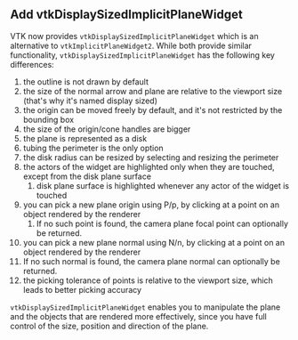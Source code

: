 ## Add vtkDisplaySizedImplicitPlaneWidget

VTK now provides `vtkDisplaySizedImplicitPlaneWidget` which is an alternative to `vtkImplicitPlaneWidget2`.
While both provide similar functionality, `vtkDisplaySizedImplicitPlaneWidget` has the following key differences:

1) the outline is not drawn by default
2) the size of the normal arrow and plane are relative to the viewport size (that's why it's named display sized)
3) the origin can be moved freely by default, and it's not restricted by the bounding box
4) the size of the origin/cone handles are bigger
5) the plane is represented as a disk
6) tubing the perimeter is the only option
7) the disk radius can be resized by selecting and resizing the perimeter
8) the actors of the widget are highlighted only when they are touched, except from the disk plane surface
   1) disk plane surface is highlighted whenever any actor of the widget is touched
9) you can pick a new plane origin using P/p, by clicking at a point on an object rendered by the renderer
   1) If no such point is found, the camera plane focal point can optionally be returned.
10) you can pick a new plane normal using N/n, by clicking at a point on an object rendered by the renderer
   1) If no such normal is found, the camera plane normal can optionally be returned.
11) the picking tolerance of points is relative to the viewport size, which leads to better picking accuracy

`vtkDisplaySizedImplicitPlaneWidget` enables you to manipulate the plane and the objects that are rendered more
effectively, since you have full control of the size, position and direction of the plane.

